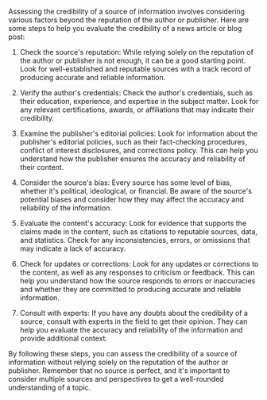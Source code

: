 Assessing the credibility of a source of information involves considering various factors beyond the reputation of the author or publisher. Here are some steps to help you evaluate the credibility of a news article or blog post:

1. Check the source's reputation: While relying solely on the reputation of the author or publisher is not enough, it can be a good starting point. Look for well-established and reputable sources with a track record of producing accurate and reliable information.

2. Verify the author's credentials: Check the author's credentials, such as their education, experience, and expertise in the subject matter. Look for any relevant certifications, awards, or affiliations that may indicate their credibility.

3. Examine the publisher's editorial policies: Look for information about the publisher's editorial policies, such as their fact-checking procedures, conflict of interest disclosures, and corrections policy. This can help you understand how the publisher ensures the accuracy and reliability of their content.

4. Consider the source's bias: Every source has some level of bias, whether it's political, ideological, or financial. Be aware of the source's potential biases and consider how they may affect the accuracy and reliability of the information.

5. Evaluate the content's accuracy: Look for evidence that supports the claims made in the content, such as citations to reputable sources, data, and statistics. Check for any inconsistencies, errors, or omissions that may indicate a lack of accuracy.

6. Check for updates or corrections: Look for any updates or corrections to the content, as well as any responses to criticism or feedback. This can help you understand how the source responds to errors or inaccuracies and whether they are committed to producing accurate and reliable information.

7. Consult with experts: If you have any doubts about the credibility of a source, consult with experts in the field to get their opinion. They can help you evaluate the accuracy and reliability of the information and provide additional context.

By following these steps, you can assess the credibility of a source of information without relying solely on the reputation of the author or publisher. Remember that no source is perfect, and it's important to consider multiple sources and perspectives to get a well-rounded understanding of a topic.